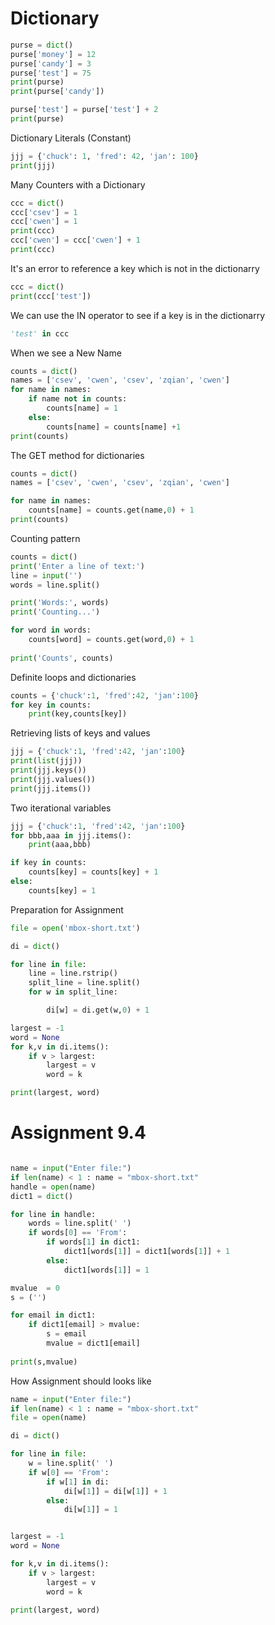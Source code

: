 # Dictionary

```python
purse = dict()
purse['money'] = 12
purse['candy'] = 3
purse['test'] = 75
print(purse)
print(purse['candy'])

purse['test'] = purse['test'] + 2
print(purse)
```

Dictionary Literals (Constant)

```python
jjj = {'chuck': 1, 'fred': 42, 'jan': 100}
print(jjj)
```

Many Counters with a Dictionary

```python
ccc = dict()
ccc['csev'] = 1
ccc['cwen'] = 1
print(ccc)
ccc['cwen'] = ccc['cwen'] + 1
print(ccc)
```

It's an error to reference a key which is not in the dictionarry

```python
ccc = dict()
print(ccc['test'])
```

We can use the IN operator to see if a key is in the dictionarry

```python
'test' in ccc
```

When we see a New Name

```python
counts = dict()
names = ['csev', 'cwen', 'csev', 'zqian', 'cwen']
for name in names:
    if name not in counts:
        counts[name] = 1
    else:
        counts[name] = counts[name] +1
print(counts)
```

The GET method for dictionaries

```python
counts = dict()
names = ['csev', 'cwen', 'csev', 'zqian', 'cwen']

for name in names:
    counts[name] = counts.get(name,0) + 1
print(counts)
```

Counting pattern

```python
counts = dict()
print('Enter a line of text:')
line = input('')
words = line.split()

print('Words:', words)
print('Counting...')

for word in words:
    counts[word] = counts.get(word,0) + 1
    
print('Counts', counts)
```

Definite loops and dictionaries

```python
counts = {'chuck':1, 'fred':42, 'jan':100}
for key in counts:
    print(key,counts[key])
```

Retrieving lists of keys and values

```python
jjj = {'chuck':1, 'fred':42, 'jan':100}
print(list(jjj))
print(jjj.keys())
print(jjj.values())
print(jjj.items())
```

Two iterational variables

```python
jjj = {'chuck':1, 'fred':42, 'jan':100}
for bbb,aaa in jjj.items():
    print(aaa,bbb)
```

```python
if key in counts:
    counts[key] = counts[key] + 1
else:
    counts[key] = 1
```

Preparation for Assignment

```python
file = open('mbox-short.txt')

di = dict()

for line in file:
    line = line.rstrip()
    split_line = line.split()
    for w in split_line:

        di[w] = di.get(w,0) + 1

largest = -1
word = None
for k,v in di.items():
    if v > largest:
        largest = v
        word = k

print(largest, word)
```

# Assignment 9.4

```python

name = input("Enter file:")
if len(name) < 1 : name = "mbox-short.txt"
handle = open(name)
dict1 = dict()

for line in handle:
    words = line.split(' ')
    if words[0] == 'From':
        if words[1] in dict1:
            dict1[words[1]] = dict1[words[1]] + 1
        else:
            dict1[words[1]] = 1

mvalue  = 0
s = ('')

for email in dict1:
    if dict1[email] > mvalue:
        s = email
        mvalue = dict1[email]
    
print(s,mvalue)
```

How Assignment should looks like

```python
name = input("Enter file:")
if len(name) < 1 : name = "mbox-short.txt"
file = open(name)

di = dict()

for line in file:
    w = line.split(' ')
    if w[0] == 'From':
        if w[1] in di:
            di[w[1]] = di[w[1]] + 1
        else:
            di[w[1]] = 1


largest = -1
word = None

for k,v in di.items():
    if v > largest:
        largest = v
        word = k

print(largest, word)
```
